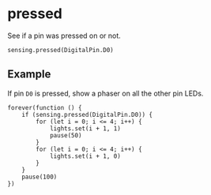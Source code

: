 # pressed

See if a pin was pressed on or not.

```sig
sensing.pressed(DigitalPin.D0)
```

## Example

If pin `D0` is pressed, show a phaser on all the other pin LEDs.

```blocks
forever(function () {
    if (sensing.pressed(DigitalPin.D0)) {
        for (let i = 0; i <= 4; i++) {
            lights.set(i + 1, 1)
            pause(50)
        }
        for (let i = 0; i <= 4; i++) {
            lights.set(i + 1, 0)
        }
    }
    pause(100)
})
```